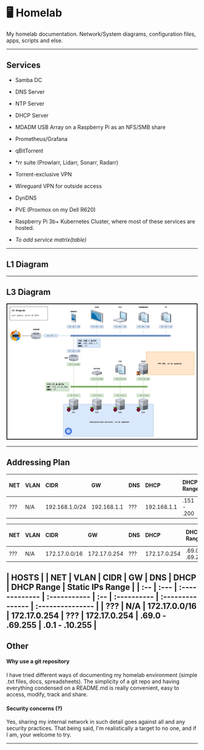 # 🖥 Homelab 
My homelab documentation. Network/System diagrams, configuration files, apps, scripts and else.

--------------------

## Services

- Samba DC
- DNS Server
- NTP Server
- DHCP Server
- MDADM USB Array on a Raspberry Pi as an NFS/SMB share
- Prometheus/Grafana
- qBitTorrent
- *rr suite (Prowlarr, Lidarr, Sonarr, Radarr)
- Torrent-exclusive VPN
- Wireguard VPN for outside access
- DynDNS
- PVE (Proxmox on my Dell R620)
- Raspberry Pi 3b+ Kubernetes Cluster, where most of these services are hosted.

- *To add service matrix(table)*

-------------------

## L1 Diagram

--------------------

## L3 Diagram

![L3Diagram](diagrams/L3Diagram.jpg)

--------------------

## Addressing Plan

| NET | VLAN | CIDR           | GW           | DNS | DHCP         | DHCP Range       | Static IPs Range |
| :-- | :--- | :------------- | :----------- | :-- | :----------- | :--------------- | :--------------- |
| ??? | N/A  | 192.168.1.0/24 | 192.168.1.1  | ??? | 192.168.1.1  | .151 - .200      | .1 - .150        |

| NET | VLAN | CIDR           | GW           | DNS | DHCP         | DHCP Range       | Static IPs Range |
| :-- | :--- | :------------- | :----------- | :-- | :----------  | :--------------- | :--------------- |
| ??? | N/A  | 172.17.0.0/16  | 172.17.0.254 | ??? | 172.17.0.254 | .69.0 - .69.255  | .0.1 - .10.255   |

| HOSTS |
| NET | VLAN | CIDR           | GW           | DNS | DHCP         | DHCP Range       | Static IPs Range |
| :-- | :--- | :------------- | :----------- | :-- | :----------  | :--------------- | :--------------- |
| ??? | N/A  | 172.17.0.0/16  | 172.17.0.254 | ??? | 172.17.0.254 | .69.0 - .69.255  | .0.1 - .10.255   |
--------------------

## Other

#### Why use a git repository

I have tried different ways of documenting my homelab environment (simple .txt files, docs, spreadsheets). The simplicity of a git repo and having everything condensed on a README.md is really convenient, easy to access, modify, track and share.

#### Security concerns (?)

Yes, sharing my internal network in such detail goes against all and any security practices. That being said, I'm realistically a target to no one, and if I am, your welcome to try.

--------------------
